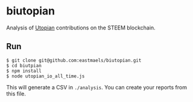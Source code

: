 # biutopian

Analysis of [Utopian](https://utopian.io/) contributions on the STEEM blockchain.

## Run

```
$ git clone git@github.com:eastmaels/biutopian.git
$ cd biutpian
$ npm install
$ node utopian_io_all_time.js
```

This will generate a CSV in `./analysis`. You can create your reports from this file.